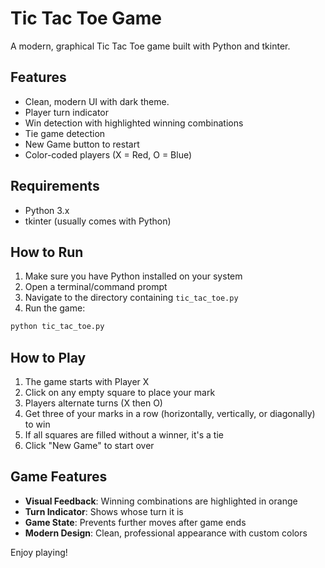 # Tic Tac Toe Game

A modern, graphical Tic Tac Toe game built with Python and tkinter.

## Features

- Clean, modern UI with dark theme.
- Player turn indicator
- Win detection with highlighted winning combinations
- Tie game detection
- New Game button to restart
- Color-coded players (X = Red, O = Blue)

## Requirements

- Python 3.x
- tkinter (usually comes with Python)

## How to Run

1. Make sure you have Python installed on your system
2. Open a terminal/command prompt
3. Navigate to the directory containing `tic_tac_toe.py`
4. Run the game:

```bash
python tic_tac_toe.py
```

## How to Play

1. The game starts with Player X
2. Click on any empty square to place your mark
3. Players alternate turns (X then O)
4. Get three of your marks in a row (horizontally, vertically, or diagonally) to win
5. If all squares are filled without a winner, it's a tie
6. Click "New Game" to start over

## Game Features

- **Visual Feedback**: Winning combinations are highlighted in orange
- **Turn Indicator**: Shows whose turn it is
- **Game State**: Prevents further moves after game ends
- **Modern Design**: Clean, professional appearance with custom colors

Enjoy playing! 